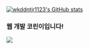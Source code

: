 [![wkddntjr1123's GitHub stats](https://github-readme-stats.vercel.app/api?username=wkddntjr1123&theme=dracula)](https://github.com/anuraghazra/github-readme-stats)
### 웹 개발 코린이입니다!
<!--
**wkddntjr1123/wkddntjr1123** is a ✨ _special_ ✨ repository because its `README.md` (this file) appears on your GitHub profile.

Here are some ideas to get you started:

- 🔭 I’m currently working on ...
- 🌱 I’m currently learning ...
- 👯 I’m looking to collaborate on ...
- 🤔 I’m looking for help with ...
- 💬 Ask me about ...
- 📫 How to reach me: ...
- 😄 Pronouns: ...
- ⚡ Fun fact: ...
-->
<img src="https://img.shields.io/github/languages/count/beygee/survive"/>

